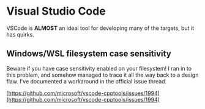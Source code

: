 # Visual Studio Code
VSCode is **ALMOST** an ideal tool for developing many of the targets, but it has quirks.

## Windows/WSL filesystem case sensitivity
Beware if you have case sensitivity enabled on your filesystem! I ran in to this problem, and somehow managed to trace it all the way back to a design flaw. I've documented a workaround in the official issue thread.

[https://github.com/microsoft/vscode-cpptools/issues/1994](https://github.com/microsoft/vscode-cpptools/issues/1994)
